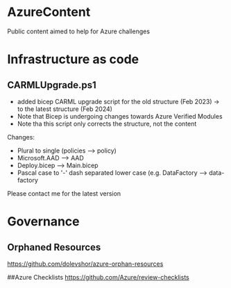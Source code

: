 # AzureContent
Public content aimed to help for Azure challenges

# Infrastructure as code

## CARMLUpgrade.ps1
- added bicep CARML upgrade script for the old structure (Feb 2023) -> to the latest structure (Feb 2024)
- Note that Bicep is undergoing changes towards Azure Verified Modules
- Note tha this script only corrects the structure, not the content
  
Changes:
- Plural to single (policies --> policy)
- Microsoft.AAD --> AAD
- Deploy.bicep --> Main.bicep
- Pascal case to '-' dash separated lower case (e.g. DataFactory --> data-factory

Please contact me for the latest version

# Governance
## Orphaned Resources
https://github.com/dolevshor/azure-orphan-resources

##Azure Checklists
https://github.com/Azure/review-checklists

